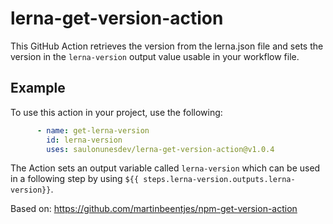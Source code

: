 # lerna-get-version-action

This GitHub Action retrieves the version from the lerna.json file and sets the version in the `lerna-version` output value usable in your workflow file.

## Example

To use this action in your project, use the following:

```yaml
      - name: get-lerna-version
        id: lerna-version
        uses: saulonunesdev/lerna-get-version-action@v1.0.4
```

The Action sets an output variable called `lerna-version` which can be used in a following step by using `${{ steps.lerna-version.outputs.lerna-version}}`.

Based on: https://github.com/martinbeentjes/npm-get-version-action